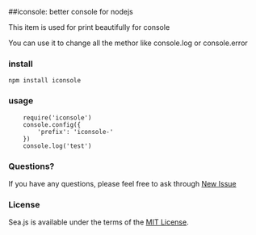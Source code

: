 ##iconsole: better console for nodejs

This item is used for print beautifully for console

You can use it to change all the methor like console.log or console.error

### install
	npm install iconsole

### usage
```
	require('iconsole')
	console.config({
		'prefix': 'iconsole-'
	})
	console.log('test')
```

### Questions?
If you have any questions, please feel free to ask through [New Issue](https://github.com/crazyhoppper/iconsole/issues/new)

### License

Sea.js is available under the terms of the [MIT License](https://github.com/crazyhoppper/iconsole/blob/master/LICENSE.md).